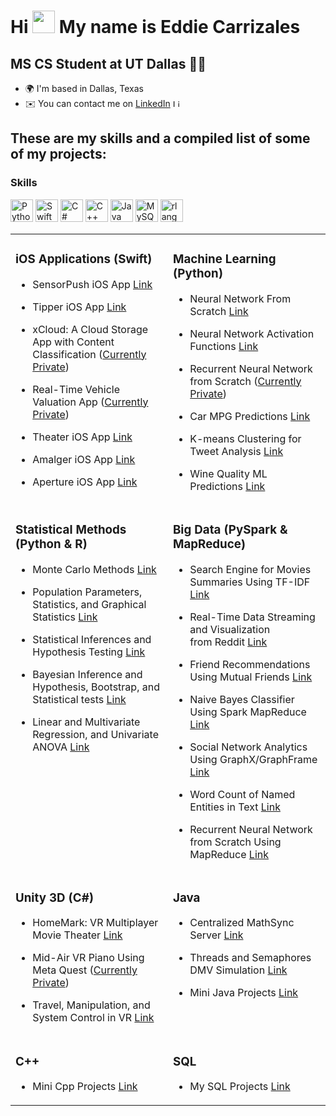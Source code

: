 Hi <img src="https://user-images.githubusercontent.com/18350557/176309783-0785949b-9127-417c-8b55-ab5a4333674e.gif" width="36" height="36" /> My name is Eddie Carrizales
========================================================================================================================================

MS CS Student at UT Dallas 👨‍💻
--------------------------------

* 🌍 I'm based in Dallas, Texas
* ✉️ You can contact me on [LinkedIn](https://www.linkedin.com/in/eddiecarrizales/) <a href="https://www.linkedin.com/in/eddiecarrizales/" target="_blank" rel="noreferrer"><img src="https://raw.githubusercontent.com/danielcranney/readme-generator/main/public/icons/socials/linkedin.svg" width="12" height="12" alt="LinkedIn" /></a>

These are my skills and a compiled list of some of my projects:
--------------------------------

### Skills

<p align="left">
<a href="https://www.python.org/" target="_blank" rel="noreferrer"><img src="https://raw.githubusercontent.com/danielcranney/readme-generator/main/public/icons/skills/python-colored.svg" width="36" height="36" alt="Python" /></a>
<a href="https://developer.apple.com/swift/" target="_blank" rel="noreferrer"><img src="https://raw.githubusercontent.com/danielcranney/readme-generator/main/public/icons/skills/swift-colored.svg" width="36" height="36" alt="Swift" /></a>
<a href="https://docs.microsoft.com/en-us/dotnet/csharp/" target="_blank" rel="noreferrer"><img src="https://raw.githubusercontent.com/danielcranney/readme-generator/main/public/icons/skills/csharp-colored.svg" width="36" height="36" alt="C#" /></a>
<a href="https://docs.microsoft.com/en-us/cpp/?view=msvc-170" target="_blank" rel="noreferrer"><img src="https://raw.githubusercontent.com/danielcranney/readme-generator/main/public/icons/skills/cplusplus-colored.svg" width="36" height="36" alt="C++" /></a>
<a href="https://www.oracle.com/java/" target="_blank" rel="noreferrer"><img src="https://raw.githubusercontent.com/danielcranney/readme-generator/main/public/icons/skills/java-colored.svg" width="36" height="36" alt="Java" /></a>
<a href="https://www.mysql.com/" target="_blank" rel="noreferrer"><img src="https://raw.githubusercontent.com/danielcranney/readme-generator/main/public/icons/skills/mysql-colored.svg" width="36" height="36" alt="MySQL" /></a>
<a href="https://www.r-project.org/" target="_blank" rel="noreferrer"><img src="https://raw.githubusercontent.com/danielcranney/readme-generator/main/public/icons/skills/rlang-colored.svg" width="36" height="36" alt="rlang" /></a>
</p>


<table>
  <tr>
    <td valign="top" width="50%">

### iOS Applications (Swift)

- SensorPush iOS App [Link](https://github.com/Eddie-Carrizales/SensorPush-IOS-App)
- Tipper iOS App [Link](https://github.com/Eddie-Carrizales/Tipper-IOS-App)
- xCloud: A Cloud Storage App with Content <br /> Classification ([Currently Private](https://github.com/Eddie-Carrizales/xCloud))
- Real-Time Vehicle Valuation App ([Currently Private](https://github.com/Eddie-Carrizales/AR-Vehicle-Scanner-IOS-App))
- Theater iOS App [Link](https://github.com/Eddie-Carrizales/Theater-IOS-App)
- Amalger iOS App [Link](https://github.com/Eddie-Carrizales/Amalger-IOS-App)
- Aperture iOS App [Link](https://github.com/Eddie-Carrizales/Aperture-IOS-App)

    </td>
    <td valign="top" width="50%">

### Machine Learning (Python)

- Neural Network From Scratch [Link](https://github.com/Eddie-Carrizales/Neural-Network-From-Scratch)
- Neural Network Activation Functions [Link](https://github.com/Eddie-Carrizales/Neural-Network-Activation-Functions)
- Recurrent Neural Network from Scratch ([Currently Private](https://github.com/Eddie-Carrizales/))
- Car MPG Predictions [Link](https://github.com/Eddie-Carrizales/Car-MPG-Predictions)
- K-means Clustering for Tweet Analysis [Link](https://github.com/Eddie-Carrizales/Tweet-Clustering-Using-K-Means)
- Wine Quality ML Predictions [Link](https://github.com/Eddie-Carrizales/Wine-Quality-ML-Predictions)

    </td>
  </tr>
  <tr>
    <td valign="top" width="50%">

### Statistical Methods (Python & R)

- Monte Carlo Methods [Link](https://github.com/Eddie-Carrizales/Monte-Carlo-Methods)
- Population Parameters, Statistics, and Graphical Statistics [Link](https://github.com/Eddie-Carrizales/Population-Parameters-and-Statistics-and-Graphical-Statistics)
- Statistical Inferences and Hypothesis Testing [Link](https://github.com/Eddie-Carrizales/Statistical-Inferences-and-Hypothesis-Testing)
- Bayesian Inference and Hypothesis, Bootstrap, and Statistical tests [Link](https://github.com/Eddie-Carrizales/Bayesian-Inference-and-Hypothesis-Bootstrap-and-Statistical-tests)
- Linear and Multivariate Regression, and Univariate ANOVA  [Link](https://github.com/Eddie-Carrizales/Linear-and-Multivariate-Regression-and-Univariate-ANOVA)

    </td>
    <td valign="top" width="50%">

### Big Data (PySpark & MapReduce)

- Search Engine for Movies Summaries Using TF-IDF [Link](https://github.com/Eddie-Carrizales/Search-Engine-for-Movie-Plot-Summaries)
- Real-Time Data Streaming and Visualization <br /> from Reddit [Link](https://github.com/Eddie-Carrizales/Real-Time-Data-Streaming-and-Visualization-from-Reddit)
- Friend Recommendations Using Mutual Friends [Link](https://github.com/Eddie-Carrizales/Friend-Recommendations-Using-Mutual-Friends)
- Naive Bayes Classifier Using Spark MapReduce [Link](https://github.com/Eddie-Carrizales/Naive-Bayes-Classifier-Using-Spark-MapReduce)
- Social Network Analytics Using GraphX/GraphFrame [Link](https://github.com/Eddie-Carrizales/Social-Network-Analytics-Using-GraphX-GraphFrame)
- Word Count of Named Entities in Text [Link](https://github.com/Eddie-Carrizales/Word-Count-for-Named-Entities)
- Recurrent Neural Network from Scratch Using <br /> MapReduce [Link](https://github.com/Eddie-Carrizales/Recurrent-Neural-Network-Using-Map-Reduce)

    </td>
  </tr>
  <tr>
    <td valign="top" width="50%">

### Unity 3D (C#)

- HomeMark: VR Multiplayer Movie Theater [Link](https://github.com/karlos37/HomeMark)
- Mid-Air VR Piano Using Meta Quest ([Currently Private](https://github.com/Eddie-Carrizales/))
- Travel, Manipulation, and System Control in VR [Link](https://github.com/Eddie-Carrizales/Travel-Manipulation-and-System-Control-in-VR)

    </td>
    <td valign="top" width="50%">

### Java

- Centralized MathSync Server [Link](https://github.com/Eddie-Carrizales/Centralized-Math-Server)
- Threads and Semaphores DMV Simulation [Link](https://github.com/Eddie-Carrizales/Threads-and-Semaphores-DMV-Simulation)
- Mini Java Projects [Link](https://github.com/Eddie-Carrizales/Mini-Java-Projects)

    </td>
  </tr>
  <tr>
    <td valign="top" width="50%">

### C++

- Mini Cpp Projects [Link](https://github.com/Eddie-Carrizales/Mini-Cpp-Projects)

    </td>
    <td valign="top" width="50%">

### SQL

- My SQL Projects [Link](https://github.com/Eddie-Carrizales/My-SQL-Projects)

    </td>
  </tr>
</table>
